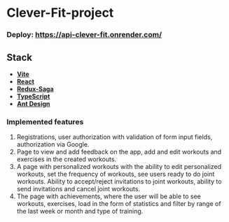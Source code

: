 # Clever-Fit-project

### Deploy: https://api-clever-fit.onrender.com/

## Stack
- **[Vite](https://vitejs.dev/)**
- **[React](https://react.dev/)**
- **[Redux-Saga](https://redux-saga.js.org/)**
- **[TypeScript](https://www.typescriptlang.org/)**
- **[Ant Design](https://ant.design/)**

### Implemented features
1. Registrations, user authorization with validation of form input fields, authorization via Google.
2. Page to view and add feedback on the app, add and edit workouts and exercises in the created workouts.
3. A page with personalized workouts with the ability to edit personalized workouts, set the frequency of workouts, see users ready to do joint workouts. Ability to accept/reject invitations to joint workouts, ability to send invitations and cancel joint workouts.
4. The page with achievements, where the user will be able to see workouts, exercises, load in the form of statistics and filter by range of the last week or month and type of training.
